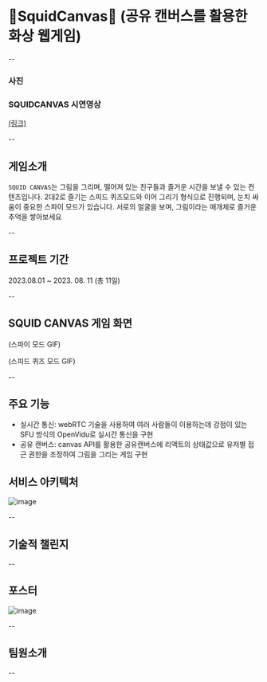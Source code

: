 # 🦑SquidCanvas🦑 (공유 캔버스를 활용한 화상 웹게임)
--


### 사진
### SQUIDCANVAS 시연영상
[(링크)](https://youtu.be/MURQ6iLsth0)

--
## 게임소개
`SQUID CANVAS`는 그림을 그리며, 떨어져 있는 친구들과 즐거운 시간을 보낼 수 있는 컨텐츠입니다. 2대2로 즐기는 스피드 퀴즈모드와 이어 그리기 형식으로 진행되며, 눈치 싸움이 중요한 스파이 모드가 있습니다. 서로의 얼굴을 보며, 그림이라는 매개체로 즐거운 추억을 쌓아보세요


--
## 프로젝트 기간
2023.08.01 ~ 2023. 08. 11 (총 11일)


--
## SQUID CANVAS 게임 화면

(스파이 모드 GIF)

(스피드 퀴즈 모드 GIF)

--

## 주요 기능

- 실시간 통신: webRTC 기술을 사용하여 여러 사람들이 이용하는데 강점이 있는 SFU 방식의 OpenVidu로 실시간 통신을 구현
- 공유 캔버스: canvas API를 활용한 공유캔버스에 리액트의 상태값으로 유저별 접근 권한을 조정하여 그림을 그리는 게임 구현

## 서비스 아키텍처
![image](https://github.com/JUNGLE-RED-TEAM3/JungleCanvas/assets/129301830/3b19f977-f84b-4b13-8314-e3bdbbbf8a42)


--

## 기술적 챌린지

--

## 포스터
![image](https://github.com/JUNGLE-RED-TEAM3/JungleCanvas/assets/129301830/620f84b4-a208-4e15-83b4-b64e18e101d5)

--

## 팀원소개

--
